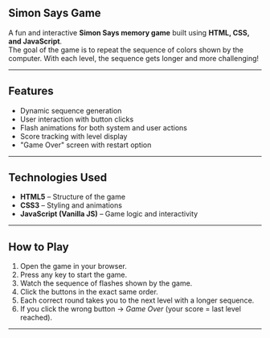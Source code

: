 ## Simon Says Game

A fun and interactive **Simon Says memory game** built using **HTML, CSS, and JavaScript**.  
The goal of the game is to repeat the sequence of colors shown by the computer. With each level, the sequence gets longer and more challenging!

---

## Features
- Dynamic sequence generation
- User interaction with button clicks
- Flash animations for both system and user actions
- Score tracking with level display
- "Game Over" screen with restart option

---

## Technologies Used
- **HTML5** – Structure of the game  
- **CSS3** – Styling and animations  
- **JavaScript (Vanilla JS)** – Game logic and interactivity  

---

## How to Play
1. Open the game in your browser.  
2. Press any key to start the game.  
3. Watch the sequence of flashes shown by the game.  
4. Click the buttons in the exact same order.  
5. Each correct round takes you to the next level with a longer sequence.  
6. If you click the wrong button → *Game Over* (your score = last level reached).  

---


